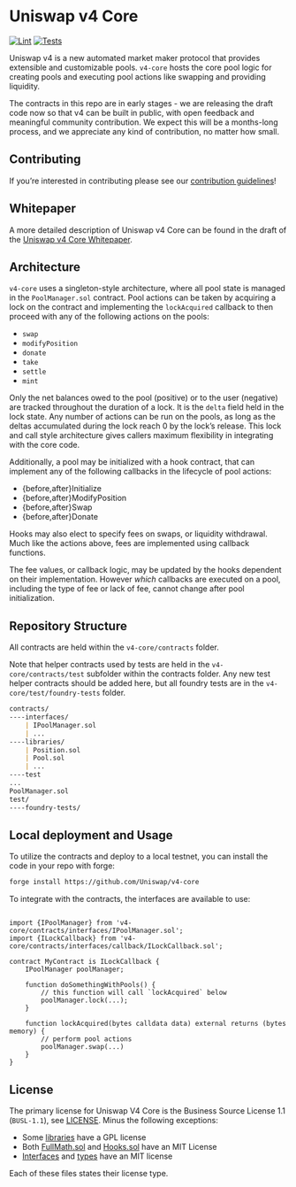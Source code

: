 # Uniswap v4 Core

[![Lint](https://github.com/Uniswap/v4-core/actions/workflows/lint.yml/badge.svg)](https://github.com/Uniswap/v4-core/actions/workflows/lint.yml)
[![Tests](https://github.com/Uniswap/v4-core/actions/workflows/tests.yml/badge.svg)](https://github.com/Uniswap/v4-core/actions/workflows/tests.yml)

Uniswap v4 is a new automated market maker protocol that provides extensible and customizable pools. `v4-core` hosts the core pool logic for creating pools and executing pool actions like swapping and providing liquidity.

The contracts in this repo are in early stages - we are releasing the draft code now so that v4 can be built in public, with open feedback and meaningful community contribution. We expect this will be a months-long process, and we appreciate any kind of contribution, no matter how small.

## Contributing

If you’re interested in contributing please see our [contribution guidelines](./CONTRIBUTING.md)!

## Whitepaper

A more detailed description of Uniswap v4 Core can be found in the draft of the [Uniswap v4 Core Whitepaper](./docs/whitepaper-v4.pdf).

## Architecture

`v4-core` uses a singleton-style architecture, where all pool state is managed in the `PoolManager.sol` contract. Pool actions can be taken by acquiring a lock on the contract and implementing the `lockAcquired` callback to then proceed with any of the following actions on the pools:

- `swap`
- `modifyPosition`
- `donate`
- `take`
- `settle`
- `mint`

Only the net balances owed to the pool (positive) or to the user (negative) are tracked throughout the duration of a lock. It is the `delta` field held in the lock state. Any number of actions can be run on the pools, as long as the deltas accumulated during the lock reach 0 by the lock’s release. This lock and call style architecture gives callers maximum flexibility in integrating with the core code.

Additionally, a pool may be initialized with a hook contract, that can implement any of the following callbacks in the lifecycle of pool actions:

- {before,after}Initialize
- {before,after}ModifyPosition
- {before,after}Swap
- {before,after}Donate

Hooks may also elect to specify fees on swaps, or liquidity withdrawal. Much like the actions above, fees are implemented using callback functions.

The fee values, or callback logic, may be updated by the hooks dependent on their implementation. However _which_ callbacks are executed on a pool, including the type of fee or lack of fee, cannot change after  pool initialization.

## Repository Structure

All contracts are held within the `v4-core/contracts` folder.

Note that helper contracts used by tests are held in the `v4-core/contracts/test` subfolder within the contracts folder. Any new test helper contracts should be added here, but all foundry tests are in the `v4-core/test/foundry-tests` folder.

```markdown
contracts/
----interfaces/
    | IPoolManager.sol
    | ...
----libraries/
    | Position.sol
    | Pool.sol
    | ...
----test
...
PoolManager.sol
test/
----foundry-tests/
```

## Local deployment and Usage

To utilize the contracts and deploy to a local testnet, you can install the code in your repo with forge:

```markdown
forge install https://github.com/Uniswap/v4-core
```

To integrate with the contracts, the interfaces are available to use:

```solidity

import {IPoolManager} from 'v4-core/contracts/interfaces/IPoolManager.sol';
import {ILockCallback} from 'v4-core/contracts/interfaces/callback/ILockCallback.sol';

contract MyContract is ILockCallback {
    IPoolManager poolManager;

    function doSomethingWithPools() {
        // this function will call `lockAcquired` below
        poolManager.lock(...);
    }

    function lockAcquired(bytes calldata data) external returns (bytes memory) {
        // perform pool actions
        poolManager.swap(...)
    }
}

```

## License

The primary license for Uniswap V4 Core is the Business Source License 1.1 (`BUSL-1.1`), see [LICENSE](https://github.com/Uniswap/v4-core/blob/main/LICENSE). Minus the following exceptions:

- Some [libraries](./contracts/libraries) have a GPL license
- Both [FullMath.sol](./contracts/libraries/FullMath.sol) and [Hooks.sol](./contracts/libraries/Hooks.sol) have an MIT License
- [Interfaces](./contracts/interfaces) and [types](./contracts/types/) have an MIT license

Each of these files states their license type.
